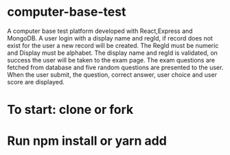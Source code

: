 # computer-base-test
A computer base test platform developed with React,Express and MongoDB.
A user login with a display name and regId, if record does not exist for the user a new record will be created. The RegId must be numeric  and Display must be alphabet.
The display name and regId is validated, on success the user will be taken to the exam page. The exam questions are fetched from database and five random questions are presented to the user.
When the user submit, the question, correct answer, user choice and user score are displayed.

# To start: clone or fork
# Run npm install or yarn add 
